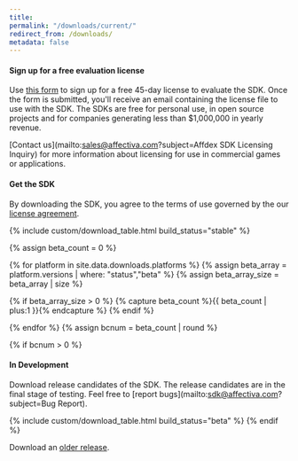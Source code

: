 ```yaml
---
title:
permalink: "/downloads/current/"
redirect_from: /downloads/
metadata: false
---
```


#### Sign up for a free evaluation license

Use [this form](http://www.affectiva.com/45-day-free-trial/) to sign up for a free 45-day license to evaluate the SDK. Once the form is submitted, you'll receive an email containing the license file to use with the SDK. The SDKs are free for personal use, in open source projects and for companies generating less than $1,000,000 in yearly revenue.

[Contact us](mailto:sales@affectiva.com?subject=Affdex SDK Licensing Inquiry) for more information about licensing for use in commercial games or applications.

#### Get the SDK

By downloading the SDK, you agree to the terms of use governed by the our [license agreement](http://www.affectiva.com/sdk-trial-license-agreement/).  

{% include custom/download_table.html build_status="stable" %}


{% assign beta_count = 0 %}

{% for platform in site.data.downloads.platforms %}
{% assign beta_array = platform.versions | where: "status","beta" %}
{% assign beta_array_size = beta_array | size %}

{% if beta_array_size > 0 %}
{% capture beta_count %}{{ beta_count | plus:1 }}{% endcapture %}
{% endif %}

{% endfor %}
{% assign bcnum = beta_count | round %}

{% if bcnum > 0 %}

#### In Development

Download release candidates of the SDK. The release candidates are in the final stage of testing. Feel free to [report bugs](mailto:sdk@affectiva.com?subject=Bug Report).  

{% include custom/download_table.html build_status="beta" %}
{% endif %}

Download an [older release](/downloads/previous).
